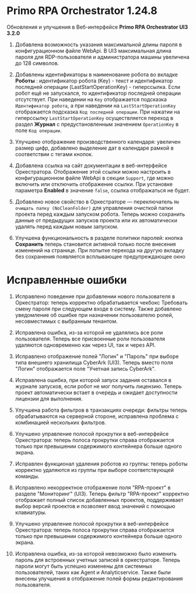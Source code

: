 # Primo RPA Orchestrator 1.24.8

Обновления и улучшения в Веб-интерфейсе **Primo RPA Orchestrator UI3 3.2.0**

1. Добавлена возможность указания максимальной длины пароля в конфигурационном файле WebApi. В UI3 максимальная длина пароля для RDP-пользователя и администратора машины увеличена до 128 символов.

2. Добавлены идентификаторы в наименование робота во вкладке **Роботы** : идентификатор робота (Key) - текст и идентификатор последней операции (LastStartOperationKey) - гиперссылка. 
Если робот ещё не запускался, то идентификатор последней операции отсутствует. 
При наведении на `Key` отображается подсказка `Идентификатор робота`, а при наведении на `LastStartOperationKey` отображается подсказка `Код последней операции`. 
При нажатии на гиперссылку `LastStartOperationKey` осуществляется переход в раздел **Журнал** с предустановленным значением `OperationKey` в поле `Код операции`.

3. Улучшено отображение производственного календаря: увеличен размер цифр, добавлено выделение дат в календаре рамкой в соответствии с тегами кнопок.

4. Добавлена ссылка на сайт документации в веб-интерфейсе Оркестратора. Отображение этой ссылки можно настроить в конфигурационном файле WebApi в секции `Support`, где можно включить или отключить отображение ссылки. При установке параметра **Enabled** в значение `false`, ссылка отображаться не будет.

5. Добавлено новое свойство в Оркестраторе — переключатель `Не очищать папку (NoCleanFolder)` для управления очисткой папки проекта перед каждым запуском робота. Теперь можно сохранить данные от предыдущих запусков проекта или их автоматически удалять перед каждым новым запуском.

6. Улучшена функциональность в разделе политики паролей: кнопка **Сохранить** теперь становится активной только после внесения изменений на странице. При попытке перехода на другую вкладку без сохранения появляется всплывающее предупреждающее окно



# Исправленные ошибки


1. Исправлено поведение при добавлении нового пользователя в Оркестратор: теперь корректно обрабатывается чекбокс Требовать смену пароля при следующем входе в систему. Также добавлено уведомление об ошибке при назначении пользователю ролей, несовместимых с выбранным тенантом. 

1. Исправлена ошибка, из-за которой не удалялись все роли пользователя. Теперь все присвоенные роли пользователя удаляются одновременно как через UI, так и через API. 

1. Исправлено отображение полей "Логин" и "Пароль" при выборе типа внешнего хранилища CyberArk (UI3). Теперь вместо поля "Логин" отображается поле "Учетная запись CyberArk".


1. Исправлена ошибка, при которой запуск задания оставался в журнале запусков, если робот не мог получить лицензию. Теперь проект автоматически встает в очередь и ожидает доступности лицензии для выполнения.

1. Улучшена работа фильтров в транзакциях очереди: фильтры теперь обрабатываются на серверной стороне, исправлена проблема с комбинацией нескольких фильтров.

1. Улучшено управление полосой прокрутки в веб-интерфейсе Оркестратора: теперь полоса прокрутки справа отображается только при превышении содержимого контейнера больше одного экрана.

1. Исправлен функционал удаления роботов из группы: теперь роботы корректно удаляются из группы при выборе соответствующей команды.

1. Исправлено некорректное отображение поля "RPA-проект" в разделе "Мониторинг" (UI3). Теперь фильтр "RPA-проект" корректно отображает полный список добавленных проектов, поддерживает выбор версий проектов и позволяет ввод значений с помощью клавиатуры.

1. Улучшено управление полосой прокрутки в веб-интерфейсе Оркестратора: теперь полоса прокрутки справа отображается только при превышении содержимого контейнера больше одного экрана.

1. Исправлена ошибка, из-за которой невозможно было изменить пароль для встроенных учетных записей в оркестраторе. Теперь пароли могут быть успешно изменены для системных пользователей, таких как Agent и Analyticservice. Также были внесены улучшения в отображение полей формы редактирования пользователя.
  
